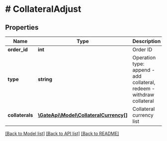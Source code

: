 # # CollateralAdjust

## Properties

Name | Type | Description | Notes
------------ | ------------- | ------------- | -------------
**order_id** | **int** | Order ID | 
**type** | **string** | Operation type: append - add collateral, redeem - withdraw collateral | 
**collaterals** | [**\GateApi\Model\CollateralCurrency[]**](CollateralCurrency.md) | Collateral currency list | [optional] 

[[Back to Model list]](../../README.md#documentation-for-models) [[Back to API list]](../../README.md#documentation-for-api-endpoints) [[Back to README]](../../README.md)
